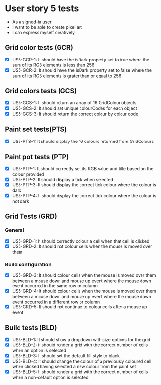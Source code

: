 # User story 5 tests

- As a signed-in user
- I want to be able to create pixel art
- I can express myself creatively

## Grid color tests (GCR)

- [x] US5-GCR-1: It should have the isDark property set to true where the sum of its RGB elements is less than 256
- [x] US5-GCR-2: It should have the isDark property set to false where the sum of its RGB elements is grater than or equal to 256

## Grid colors tests (GCS)

- [x] US5-GCS-1: It should return an array of 16 GridColour objects
- [x] US5-GCS-2: It should set unique colourCodes for each object
- [x] US5-GCS-3: It should return the correct colour by colour code

## Paint set tests(PTS)

- [x] US5-PTS-1: It should display the 16 colours returned from GridColours

## Paint pot tests (PTP)

- [x] US5-PTP-1: It should correctly set its RGB value and title based on the colour provided
- [x] US5-PTP-2: It should display a tick when selected
- [x] US5-PTP-3: It should display the correct tick colour where the colour is dark
- [x] US5-PTP-4: It should display the correct tick colour where the colour is not dark

## Grid Tests (GRD)

### General

- [x] US5-GRD-1: It should correctly colour a cell when that cell is clicked
- [x] US5-GRD-2: It should not colour cells when the mouse is moved over them

### Build configuration

- [x] US5-GRD-3: It should colour cells when the mouse is moved over them between a mouse down and mouse up event where the mouse down event occurred in the same row or column
- [x] US5-GRD-4: It should colour cells when the mouse is moved over them between a mouse down and mouse up event where the mouse down event occurred in a different row or column
- [x] US5-GRD-5: It should not continue to colour cells after a mouse up event

## Build tests (BLD)

- [x] US5-BLD-1: It should show a dropdown with size options for the grid
- [x] US5-BLD-2: It should render a grid with the correct number of cells when an option is selected
- [x] US5-BLD-3: It should set the default fill style to black
- [x] US5-BLD-4: It should change the colour of a previously coloured cell when clicked having selected a new colour from the paint set
- [x] US5-BLD-5: It should render a grid with the correct number of cells when a non-default option is selected
